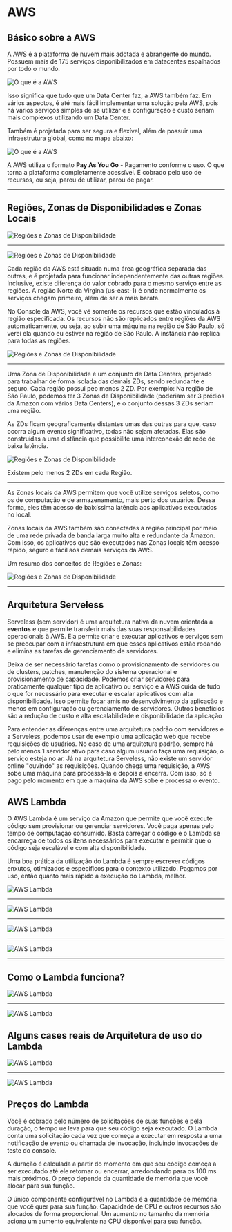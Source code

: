 # AWS

## Básico sobre a AWS

A AWS é a plataforma de nuvem mais adotada e abrangente do mundo. Possuem mais de 175 serviços disponibilizados em datacentes espalhados por todo o mundo.

![O que é a AWS](images/image1.png 'O que é a AWS')

Isso significa que tudo que um Data Center faz, a AWS também faz. Em vários aspectos, é até mais fácil implementar uma solução pela AWS, pois há vários serviços
simples de se utilizar e a configuração e custo seriam mais complexos utilizando um Data Center.

Também é projetada para ser segura e flexível, além de possuir uma infraestrutura global, como no mapa abaixo:

![O que é a AWS](images/image2.png 'O que é a AWS')

A AWS utiliza o formato **Pay As You Go** - Pagamento conforme o uso. O que torna a plataforma completamente acessível. É cobrado pelo uso de recursos, ou seja,
parou de utilizar, parou de pagar.

---

## Regiões, Zonas de Disponibilidades e Zonas Locais

![Regiões e Zonas de Disponibilidade](images/image3.png 'Regiões e Zonas de Disponibilidade')

---

![Regiões e Zonas de Disponibilidade](images/image4.png 'Regiões e Zonas de Disponibilidade')

Cada região da AWS está situada numa área geográfica separada das outras, e é projetada para funcionar independentemente das outras regiões. Inclusive, existe diferença
do valor cobrado para o mesmo serviço entre as regiões. A região Norte da Virgina (us-east-1) é onde normalmente os serviços chegam primeiro, além de ser a mais barata.

No Console da AWS, você vê somente os recursos que estão vinculados à região especificada. Os recursos não são replicados entre regiões da AWS automaticamente, ou seja,
ao subir uma máquina na região de São Paulo, só verei ela quando eu estiver na região de São Paulo. A instância não replica para todas as regiões.

![Regiões e Zonas de Disponibilidade](images/image5.png 'Regiões e Zonas de Disponibilidade')

---

Uma Zona de Disponibilidade é um conjunto de Data Centers, projetado para trabalhar de forma isolada das demais ZDs, sendo redundante e seguro. Cada região possui peo menos 2 ZD.
Por exemplo: Na região de São Paulo, podemos ter 3 Zonas de Disponibilidade (poderiam ser 3 prédios da Amazon com vários Data Centers), e o conjunto dessas 3 ZDs seriam uma região.

As ZDs ficam geograficamente distantes umas das outras para que, caso ocorra algum evento significativo, todas não sejam afetadas. Elas são construídas a uma distância que possibilite
uma interconexão de rede de baixa latência.

![Regiões e Zonas de Disponibilidade](images/image6.png 'Regiões e Zonas de Disponibilidade')

Existem pelo menos 2 ZDs em cada Região.

---

As Zonas locais da AWS permitem que você utilize serviços seletos, como os de computação e de armazenamento, mais perto dos usuários. Dessa forma, eles têm acesso de baixíssima latência
aos aplicativos executados no local.

Zonas locais da AWS também são conectadas à região principal por meio de uma rede privada de banda larga muito alta e redundante da Amazon. Com isso, os aplicativos que são executados nas 
Zonas locais têm acesso rápido, seguro e fácil aos demais serviços da AWS.

Um resumo dos conceitos de Regiões e Zonas:

![Regiões e Zonas de Disponibilidade](images/image7.png 'Regiões e Zonas de Disponibilidade')

---

## Arquitetura Serveless

Serveless (sem servidor) é uma arquitetura nativa da nuvem orientada a **eventos** e que permite transferir mais das suas responsabilidades operacionais à AWS. Ela permite criar e executar
aplicativos e serviços sem se preocupar com a infraestrutura em que esses aplicativos estão rodando e elimina as tarefas de gerenciamento de servidores.

Deixa de ser necessário tarefas como o provisionamento de servidores ou de clusters, patches, manutenção do sistema operacional e provisionamento de capacidade. Podemos criar servidores para
praticamente qualquer tipo de aplicativo ou serviço e a AWS cuida de tudo o que for necessário para executar e escalar aplicativos com alta disponibilidade. Isso permite focar amis no desenvolvimento
da aplicação e menos em configuração ou gerenciamento de servidores. Outros benefícios são a redução de custo e alta escalabilidade e disponibilidade da aplicação

Para entender as diferenças entre uma arquitetura padrão com servidores e a Serveless, podemos usar de exemplo uma aplicação web que recebe requisições de usuários. No caso de uma arquitetura padrão,
sempre há pelo menos 1 servidor ativo para caso algum usuário faça uma requisição, o serviço esteja no ar. Já na arquitetura Serveless, não existe um servidor online "ouvindo" as requisições.
Quando chega uma requisição, a AWS sobe uma máquina para processá-la e depois a encerra. Com isso, só é pago pelo momento em que a máquina da AWS sobe e processa o evento. 

## AWS Lambda

O AWS Lambda é um serviço da Amazon que permite que você execute código sem provisionar ou gerenciar servidores. Você paga apenas pelo tempo de computação consumido. Basta carregar o código e o Lambda se 
encarrega de todos os itens necessários para executar e permitir que o código seja escalável e com alta disponibilidade.

Uma boa prática da utilização do Lambda é sempre escrever códigos enxutos, otimizados e específicos para o contexto utilizado. Pagamos por uso, então quanto mais rápido a execução do Lambda, melhor.

![AWS Lambda](images/image8.png 'AWS Lambda')

---

![AWS Lambda](images/image9.png 'AWS Lambda')

---

![AWS Lambda](images/image10.png 'AWS Lambda')

---

![AWS Lambda](images/image11.png 'AWS Lambda')

---

## Como o Lambda funciona?

![AWS Lambda](images/image12.png 'AWS Lambda')

---

![AWS Lambda](images/image13.png 'AWS Lambda')

## Alguns cases reais de Arquitetura de uso do Lambda

![AWS Lambda](images/image14.png 'AWS Lambda')

---

![AWS Lambda](images/image15.png 'AWS Lambda')

## Preços do Lambda

Você é cobrado pelo número de solicitações de suas funções e pela duração, o tempo ue leva para que seu código seja executado. O Lambda conta uma solicitação cada vez que começa a executar em resposta
a uma notificação de evento ou chamada de invocação, incluindo invocações de teste do console.

A duração é calculada a partir do momento em que seu código começa a ser executado até ele retornar ou encerrar, arredondando para os 100 ms mais próximos. O preço depende da quantidade de memória
que você alocar para sua função.

O único componente configurável no Lambda é a quantidade de memória que você quer para sua função. Capacidade de CPU e outros recursos são alocados de forma proporcional. Um aumento no tamanho da memória 
aciona um aumento equivalente na CPU disponível para sua função.

